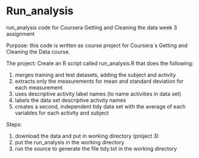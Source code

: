 Run_analysis
============

run_analysis code for Coursera Getting and Cleaning the data week 3 assignment

Purpose:
this code is written as course project for Coursera´s Getting and Cleaning the Data course.

The project:
Create an R script called run_analysis.R that does the following:
1. merges training and test datasets, adding the subject and activity
2. extracts only the measurements for mean and standard deviation for each measurement
3. uses descriptive activity label names (to name activities in data set)
4. labels the data set descriptive activity names
5. creates a second, independent tidy data set with the average of each variables for each activity and subject

Steps:
1. download the data and put in working directory (project 3)
2. put the run_analysis in the working directory
3. run the source to generate the file tidy.txt in the working directory

